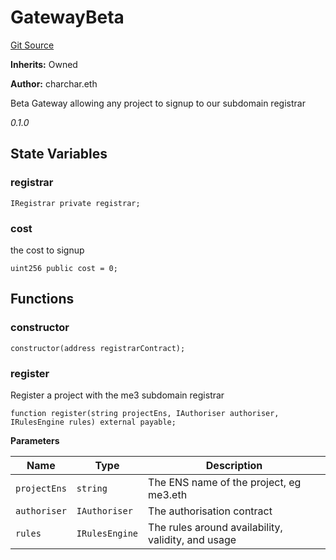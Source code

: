 # GatewayBeta
[Git Source](https://github.com/me3-eth/protocol/blob/cfce1d62c5d591e289c28d1f07564311fdc99c8d/src/Gateway.sol)

**Inherits:**
Owned

**Author:**
charchar.eth

Beta Gateway allowing any project to signup to our subdomain registrar

*0.1.0*


## State Variables
### registrar

```solidity
IRegistrar private registrar;
```


### cost
the cost to signup


```solidity
uint256 public cost = 0;
```


## Functions
### constructor


```solidity
constructor(address registrarContract);
```

### register

Register a project with the me3 subdomain registrar


```solidity
function register(string projectEns, IAuthoriser authoriser, IRulesEngine rules) external payable;
```
**Parameters**

|Name|Type|Description|
|----|----|-----------|
|`projectEns`|`string`|The ENS name of the project, eg me3.eth|
|`authoriser`|`IAuthoriser`|The authorisation contract|
|`rules`|`IRulesEngine`|The rules around availability, validity, and usage|



